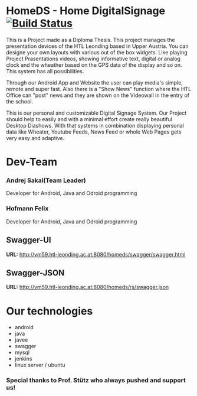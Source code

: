 # HomeDS - Home DigitalSignage [![Build Status](http://vm59.htl-leonding.ac.at:9090/job/HomeDsSystems_Backend/badge/icon)](http://vm59.htl-leonding.ac.at:9090/job/HomeDsSystems_Backend)

This is a Project made as a Diploma Thesis. This project manages the presentation devices of the HTL Leonding based in Upper Austria. You can designe your own layouts with various out of the box widgets. Like playing Project Prasentations videos, showing informative text, digital or analog clock and the wheather based on the GPS data of the display and so on. This system has all possibilities.

Through our Android App and Website the user can play media's simple, remote and super fast. Also there is a "Show News" function where the HTL Office can "post" news and they are shown on the Videowall in the entry of the school.

This is our personal and customizable Digital Signage System. Our Project should help to easily and with a minimal effort create really beautiful Desktop Diashows.
With that systems in combination displaying personal data like Wheater, Youtube Feeds, News Feed or whole Web Pages gets very easy and adaptive.

# Dev-Team

### Andrej Sakal(Team Leader)
Developer for Android, Java and Odroid programming

### Hofmann Felix
Developer for Android, Java and Odroid programming

## Swagger-UI
**URL:** http://vm59.htl-leonding.ac.at:8080/homeds/swagger/swagger.html

## Swagger-JSON
**URL:** http://vm59.htl-leonding.ac.at:8080/homeds/rs/swagger.json

# Our technologies

- android
- java
- javee
- swagger
- mysql
- jenkins
- linux server / ubuntu


### Special thanks to Prof. Stütz who always pushed and support us!

